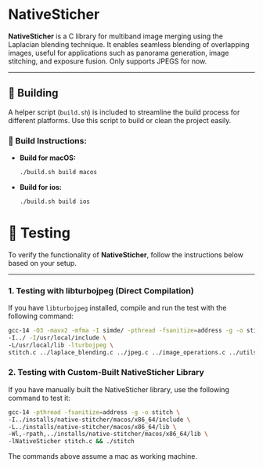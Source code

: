 # NativeSticher
**NativeSticher** is a C library for multiband image merging using the Laplacian blending technique.
It enables seamless blending of overlapping images, useful for applications such as panorama generation, image stitching, and exposure fusion. Only supports JPEGS for now.

---

## 🚧 Building
A helper script (`build.sh`) is included to streamline the build process for different platforms.
Use this script to build or clean the project easily.

### 🔨 Build Instructions:
- **Build for macOS:**
  ```bash
  ./build.sh build macos
  ```
- **Build for ios:**
  ```bash
  ./build.sh build ios
  ```

# 🧪 Testing

To verify the functionality of **NativeSticher**, follow the instructions below based on your setup.

---

### 1. Testing with libturbojpeg (Direct Compilation)
If you have `libturbojpeg` installed, compile and run the test with the following command:
```bash
gcc-14 -O3 -mavx2 -mfma -I simde/ -pthread -fsanitize=address -g -o stitch \
-I../ -I/usr/local/include \
-L/usr/local/lib -lturbojpeg \
stitch.c ../laplace_blending.c ../jpeg.c ../image_operations.c ../utils.c && time ./stitch
```

### 2. Testing with Custom-Built NativeSticher Library
If you have manually built the NativeSticher library, use the following command to test it:
```bash
gcc-14 -pthread -fsanitize=address -g -o stitch \
-I../installs/native-stitcher/macos/x86_64/include \
-L../installs/native-stitcher/macos/x86_64/lib \
-Wl,-rpath,../installs/native-stitcher/macos/x86_64/lib \
-lNativeSticher stitch.c && ./stitch
```
The commands above assume a mac as working machine.

